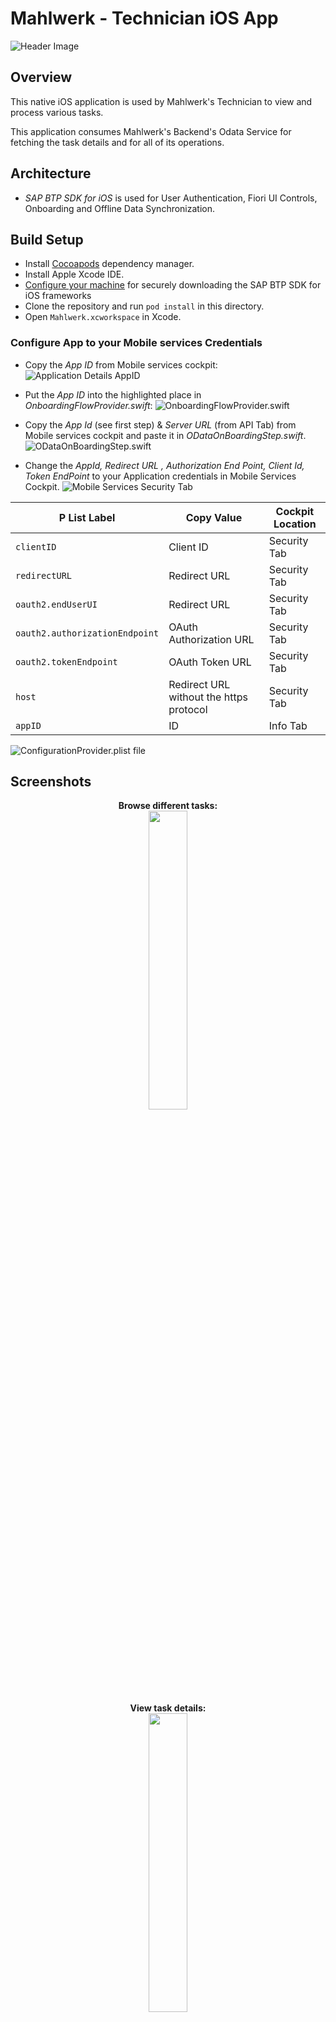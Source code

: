 # Mahlwerk - Technician iOS App

![Header Image](images/Header_ios.png)

## Overview

This native iOS application is used by Mahlwerk's Technician to view and process various tasks.  

This application consumes Mahlwerk's Backend's Odata Service for fetching the task details and for all of its operations.

## Architecture

- *SAP BTP SDK for iOS* is used for User Authentication, Fiori UI Controls, Onboarding and Offline Data Synchronization.

## Build Setup

- Install [Cocoapods](https://cocoapods.org/) dependency manager.
- Install Apple Xcode IDE.
- [Configure your machine](https://github.com/SAP-samples/cloud-sdk-ios-specs#obtaining-technical-user--password) for securely downloading the SAP BTP SDK for iOS frameworks
- Clone the repository and run `pod install` in this directory.
- Open `Mahlwerk.xcworkspace` in Xcode.

### Configure App to your Mobile services Credentials

- Copy the *App ID* from Mobile services cockpit:
![Application Details AppID](images/AppId.png)

- Put the *App ID* into the highlighted place in *OnboardingFlowProvider.swift*:
![OnboardingFlowProvider.swift](images/OFP.png)

- Copy the *App Id* (see first step) & *Server URL* (from API Tab) from Mobile services cockpit and paste it in *ODataOnBoardingStep.swift*.
![ODataOnBoardingStep.swift](images/OOS.png)

- Change the *AppId, Redirect URL , Authorization End Point, Client Id, Token EndPoint* to your Application credentials in Mobile Services Cockpit.
![Mobile Services Security Tab](images/Authorization.png)

| P List Label | Copy Value | Cockpit Location |
| --- | --- | --- |
| `clientID` | Client ID | Security Tab |
| `redirectURL` | Redirect URL | Security Tab |
| `oauth2.endUserUI` | Redirect URL | Security Tab |
| `oauth2.authorizationEndpoint` | OAuth Authorization URL | Security Tab |
| `oauth2.tokenEndpoint` | OAuth Token URL | Security Tab |
| `host` | Redirect URL without the https protocol | Security Tab |
| `appID` | ID | Info Tab |

![ConfigurationProvider.plist file](images/ConfigProvider.png)

## Screenshots

<p align="center">
  <b>Browse different tasks:</b><br>
  <img src="images/Tasks.png" width="35%">
</p>
<br><br>

<p align="center">
  <b>View task details:</b><br>
  <img src="images/ScheduledTask.png" width="35%">
</p>
<br><br>

<p align="center">
  <b>Update task status:</b><br>
  <img src="images/ChangeStatus.png" width="35%">
</p>
<br><br>

<p align="center">
  <b>View location of task:</b><br>
  <img src="images/Navigation.png" width="35%">
</p>
<br><br>

<p align="center">
  <b>View locations of all tasks:</b><br>
  <img src="images/MapTasks.png" width="35%">
</p>
<br><br>

<p align="center">
  <b>View customer details:</b><br>
  <img src="images/Profile.png" width="35%">
</p>
